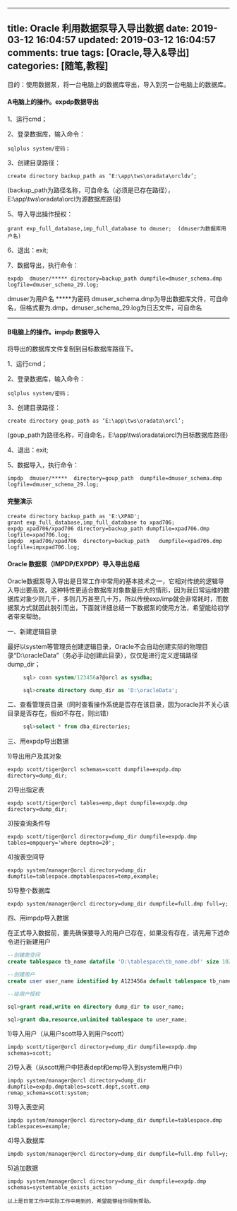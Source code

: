 
---
title: Oracle 利用数据泵导入导出数据
date: 2019-03-12 16:04:57
updated: 2019-03-12 16:04:57
comments: true
tags: [Oracle,导入&导出]
categories: [随笔,教程]
---


目的：使用数据泵，将一台电脑上的数据库导出，导入到另一台电脑上的数据库。

<!--more-->

#### A电脑上的操作。expdp数据导出

1、运行cmd；

2、登录数据库，输入命令：
```
sqlplus system/密码；
```
3、创建目录路径：
```
create directory backup_path as ‘E:\app\tws\oradata\orcldv’;  
```
(backup_path为路径名称，可自命名（必须是已存在路径），E:\app\tws\oradata\orcl为源数据库路径)

5、导入导出操作授权：
```
grant exp_full_database,imp_full_database to dmuser;  (dmuser为数据库用户名)
```
6、退出：exit;    

7、数据导出，执行命令：
```
expdp  dmuser/***** directory=backup_path dumpfile=dmuser_schema.dmp logfile=dmuser_schema_29.log;
```
dmuser为用户名
*****为密码
dmuser_schema.dmp为导出数据库文件，可自命名，但格式要为.dmp，dmuser_schema_29.log为日志文件，可自命名

----

#### B电脑上的操作。impdp 数据导入

将导出的数据库文件复制到目标数据库路径下。

1、运行cmd；

2、登录数据库，输入命令：
```
sqlplus system/密码；
```
3、创建目录路径：
```
create directory goup_path as ‘E:\app\tws\oradata\orcl’;   
```
(goup_path为路径名称，可自命名，E:\app\tws\oradata\orcl为目标数据库路径)

4、退出：exit;    

5、数据导入，执行命令：
```
impdp  dmuser/*****  directory=goup_path  dumpfile=dmuser_schema.dmp  logfile=dmuser_schema_29.log;
```

#### 完整演示
```
create directory backup_path as 'E:\XPAD';
grant exp_full_database,imp_full_database to xpad706;
expdp xpad706/xpad706 directory=backup_path dumpfile=xpad706.dmp logfile=xpad706.log;
impdp  xpad706/xpad706  directory=backup_path   dumpfile=xpad706.dmp  logfile=impxpad706.log;
```

#### Oracle 数据泵（IMPDP/EXPDP）导入导出总结

Oracle数据泵导入导出是日常工作中常用的基本技术之一，它相对传统的逻辑导入导出要高效，这种特性更适合数据库对象数量巨大的情形，因为我日常运维的数据库对象少则几千，多则几万甚至几十万，所以传统exp/imp就会非常耗时，而数据泵方式就因此脱引而出，下面就详细总结一下数据泵的使用方法，希望能给初学者带来帮助。

一、新建逻辑目录

   最好以system等管理员创建逻辑目录，Oracle不会自动创建实际的物理目录“D:\oracleData”（务必手动创建此目录），仅仅是进行定义逻辑路径dump_dir；
       
```sql
     sql> conn system/123456a?@orcl as sysdba;

     sql>create directory dump_dir as 'D:\oracleData';
```
二、查看管理员目录（同时查看操作系统是否存在该目录，因为oracle并不关心该目录是否存在，假如不存在，则出错）
```sql
     sql>select * from dba_directories;
```
三、用expdp导出数据

1)导出用户及其对象
```
expdp scott/tiger@orcl schemas=scott dumpfile=expdp.dmp directory=dump_dir;
```
2)导出指定表
```
expdp scott/tiger@orcl tables=emp,dept dumpfile=expdp.dmp directory=dump_dir;
```
3)按查询条件导
```
expdp scott/tiger@orcl directory=dump_dir dumpfile=expdp.dmp tables=empquery='where deptno=20';
```
4)按表空间导
```
expdp system/manager@orcl directory=dump_dir dumpfile=tablespace.dmptablespaces=temp,example;
```
5)导整个数据库
```
expdp system/manager@orcl directory=dump_dir dumpfile=full.dmp full=y;
```
四、用impdp导入数据

   在正式导入数据前，要先确保要导入的用户已存在，如果没有存在，请先用下述命令进行新建用户
```sql
--创建表空间
create tablespace tb_name datafile 'D:\tablespace\tb_name.dbf' size 1024m AUTOEXTEND ON;

--创建用户
create user user_name identified by A123456a default tablespace tb_name temporary tablespace TEMP;

--给用户授权

sql>grant read,write on directory dump_dir to user_name;

sql>grant dba,resource,unlimited tablespace to user_name;
```
1)导入用户（从用户scott导入到用户scott）
```
impdp scott/tiger@orcl directory=dump_dir dumpfile=expdp.dmp schemas=scott;
```
2)导入表（从scott用户中把表dept和emp导入到system用户中）
```
impdp system/manager@orcl directory=dump_dir dumpfile=expdp.dmptables=scott.dept,scott.emp remap_schema=scott:system;
```
3)导入表空间
```
impdp system/manager@orcl directory=dump_dir dumpfile=tablespace.dmp tablespaces=example;
```
4)导入数据库
```
impdb system/manager@orcl directory=dump_dir dumpfile=full.dmp full=y;
```
5)追加数据
```
impdp system/manager@orcl directory=dump_dir dumpfile=expdp.dmp schemas=systemtable_exists_action
```
    以上是日常工作中实际工作中用到的，希望能够给你得到帮助。
